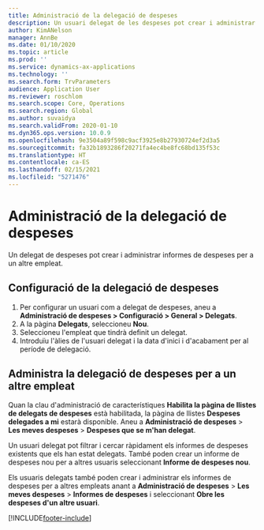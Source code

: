 ```yaml
---
title: Administració de la delegació de despeses
description: Un usuari delegat de les despeses pot crear i administrar informes de despeses per a un altre empleat de l'organització.
author: KimANelson
manager: AnnBe
ms.date: 01/10/2020
ms.topic: article
ms.prod: ''
ms.service: dynamics-ax-applications
ms.technology: ''
ms.search.form: TrvParameters
audience: Application User
ms.reviewer: roschlom
ms.search.scope: Core, Operations
ms.search.region: Global
ms.author: suvaidya
ms.search.validFrom: 2020-01-10
ms.dyn365.ops.version: 10.0.9
ms.openlocfilehash: 9e3504a89f598c9acf3925e8b27930724ef2d3a5
ms.sourcegitcommit: fa32b1893286f20271fa4ec4be8fc68bd135f53c
ms.translationtype: HT
ms.contentlocale: ca-ES
ms.lasthandoff: 02/15/2021
ms.locfileid: "5271476"
---
```

# <a name="manage-expense-delegation"></a>Administració de la delegació de despeses

Un delegat de despeses pot crear i administrar informes de despeses per a un altre empleat.

## <a name="configure-expense-delegation"></a>Configuració de la delegació de despeses

1. Per configurar un usuari com a delegat de despeses, aneu a **Administració de despeses > Configuració > General > Delegats**.
2. A la pàgina **Delegats**, seleccioneu **Nou**.
3. Seleccioneu l'empleat que tindrà definit un delegat. 
4. Introduïu l'àlies de l'usuari delegat i la data d'inici i d'acabament per al període de delegació.

## <a name="manage-expense-delegation-for-another-employee"></a>Administra la delegació de despeses per a un altre empleat

Quan la clau d'administració de característiques **Habilita la pàgina de llistes de delegats de despeses** està habilitada, la pàgina de llistes **Despeses delegades a mi** estarà disponible. Aneu a **Administració de despeses** > **Les meves despeses** > **Despeses que se m'han delegat**.

Un usuari delegat pot filtrar i cercar ràpidament els informes de despeses existents que els han estat delegats. També poden crear un informe de despeses nou per a altres usuaris seleccionant **Informe de despeses nou**.

Els usuaris delegats també poden crear i administrar els informes de despeses per a altres empleats anant a **Administració de despeses** > **Les meves despeses** > **Informes de despeses** i seleccionant **Obre les despeses d'un altre usuari**.


[!INCLUDE[footer-include](../includes/footer-banner.md)]